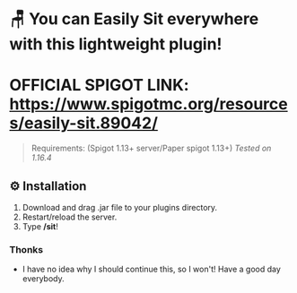 # 🪑 You can Easily Sit everywhere with this lightweight plugin!
# OFFICIAL SPIGOT LINK: https://www.spigotmc.org/resources/easily-sit.89042/

> Requirements: (Spigot 1.13+ server/Paper spigot 1.13+) *Tested on 1.16.4*

## ⚙ Installation
1. Download and drag .jar file to your plugins directory.
2. Restart/reload the server.
3. Type **/sit**!

### Thonks
- I have no idea why I should continue this, so I won't! Have a good day everybody.
